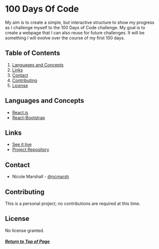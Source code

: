 # 100 Days Of Code

My aim is to create a simple, but interactive structure to show my progress as I challenge myself to the 100 Days of Code challenge. My goal is to create a webpage that I can also reuse for future challenges.
It will be something I will evolve over the course of my first 100 days.

## Table of Contents

1. [Languages and Concepts](#Languages-and-Concepts)
1. [Links](#Links)
1. [Contact](#Contact)
1. [Contributing](#Contributing)
1. [License](#License)

## Languages and Concepts

- [React.js](https://reactjs.org/)
- [React-Bootstrap](https://react-bootstrap.netlify.app/)

## Links

- [See it live]()
- [Project Repository](https://github.com/ncmarsh/100_days_of_code)

## Contact

- Nicole Marshall - [@ncmarsh](https://github.com/ncmarsh)

## Contributing

This is a personal project; no contributions are required at this time.

## License

No license granted.

##### [Return to Top of Page](#100-Days-Of-Code)